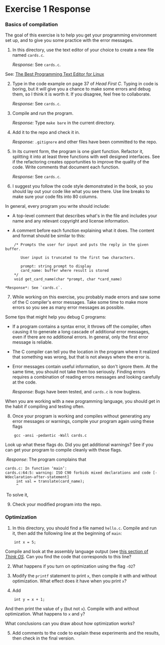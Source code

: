 # Exercise 1 Response

### Basics of compilation

The goal of this exercise is to help you get your programming environment
set up, and to give you some practice with the error messages.

1.  In this directory, use the text editor of your choice to create a new file
    named `cards.c`.

    *Response:* See `cards.c`.

See: [The Best Programming Text Editor for
Linux](http://lifehacker.com/5911460/the-best-programming-text-editor-for-linux)

2.  Type in the code example on page 37 of *Head First C*.  Typing in
    code is boring, but it will give you a chance to make some errors and
    debug them, so I think it is worth it.  If you disagree, feel free to
    collaborate.

    *Response:* See `cards.c`.

3.  Compile and run the program.

    *Response:* Type `make bare` in the current directory.

4.  Add it to the repo and check it in.

    *Response:* `.gitignore` and other files have been committed to the repo.

5.  In its current form, the program is one giant function.  Refactor
      it, splitting it into at least three functions with well designed
      interfaces.  See if the refactoring creates opportunities to improve
      the quality of the code.  Write comments that document each function.

    *Response:* See `cards.c`.

6.  I suggest you follow the code style demonstrated in the book,
      so you should lay out your code like what you see there.  Use line
      breaks to make sure your code fits into 80 columns.

In general, every program you write should include:

* A top-level comment that describes what's in the file and includes
   your name and any relevant copyright and license information.

* A comment before each function explaining what it does.  The content
   and format should be similar to this:

```
    /* Prompts the user for input and puts the reply in the given buffer.

       User input is truncated to the first two characters.

       prompt: string prompt to display
       card_name: buffer where result is stored
    */
    void get_card_name(char *prompt, char *card_name)
```

 	*Response*: See `cards.c`.
7. While working on this exercise, you probably made errors and saw
     some of the C compiler's error messages.  Take some time to make more
       errors so you see as many error messages as possible.

Some tips that might help you debug C programs:

*  If a program contains a syntax error, it throws off the compiler,
   often causing it to generate a long cascade of additional error
   messages, even if there are no additional errors.  In general, only
   the first error message is reliable.

*  The C compiler can tell you the location in the program where it
   realized that something was wrong, but that is not always where the
   error is.

*  Error messages contain useful information, so don't ignore them.  At
   the same time, you should not take them too seriously.  Finding
   errors requires a combination of reading errors messages and
   looking carefully at the code.

   *Response*: Bugs have been tested, and `cards.c` is now bugless.

When you are working with a new programming language, you should get
in the habit if compiling and testing often.


8. Once your program is working and compiles without generating any
     error messages or warnings, compile your program again using these
       flags

```
    gcc -ansi -pedantic -Wall cards.c
```

Look up what these flags do.  Did you get additional warnings?  See if
you can get your program to compile cleanly with these flags.

​	*Response*: The program complains that 

```
cards.c: In function ‘main’:
cards.c:64:5: warning: ISO C90 forbids mixed declarations and code [-Wdeclaration-after-statement]
     int val = translate(card_name);
     ^
```

​	To solve it, 

9.  Check your modified program into the repo.

### Optimization

1.  In this directory, you should find a file named `hello.c`.  Compile and
    run it, then add the following line at the beginning of `main`:

```
    int x = 5;
```

Compile and look at the assembly language output (see [this section of
*Think OS*](http://greenteapress.com/thinkos/html/thinkos002.html#toc8).
Can you find the code that corresponds to this line?

2. What happens if you turn on optimization using the flag `-O2`?

3. Modify the `printf` statement to print `x`, then compile it with and
     without optimization.  What effect does it have when you print `x`?

4. Add

```
    int y = x + 1;
```

And then print the value of `y` (but not `x`).  Compile with and without
optimization.  What happens to `x` and `y`?

What conclusions can you draw about how optimization works?

5. Add comments to the code to explain these experiments and the results,
     then check in the final version.
